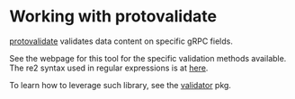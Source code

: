 <!---
  SPDX-FileCopyrightText: (C) 2025 Intel Corporation
  SPDX-License-Identifier: Apache-2.0
-->

# Working with protovalidate

[protovalidate](https://github.com/bufbuild/protovalidate/)
validates data content on specific gRPC fields.

See the webpage for this tool for the specific validation methods
available. The re2 syntax used in regular expressions is at [here](https://github.com/google/re2/wiki/Syntax).

To learn how to leverage such library, see the [validator](../pkg/validator/) pkg.

